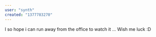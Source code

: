 ```yaml
---
user: "synth"
created: "1377783270"
---
```


I so hope i can run away from the office to watch it ... 
Wish me luck :D 
